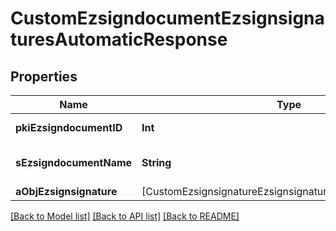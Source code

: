 # CustomEzsigndocumentEzsignsignaturesAutomaticResponse

## Properties
Name | Type | Description | Notes
------------ | ------------- | ------------- | -------------
**pkiEzsigndocumentID** | **Int** | The unique ID of the Ezsigndocument | 
**sEzsigndocumentName** | **String** | The name of the document that will be presented to Ezsignfoldersignerassociations | 
**aObjEzsignsignature** | [CustomEzsignsignatureEzsignsignaturesAutomaticResponse] |  | 

[[Back to Model list]](../README.md#documentation-for-models) [[Back to API list]](../README.md#documentation-for-api-endpoints) [[Back to README]](../README.md)


